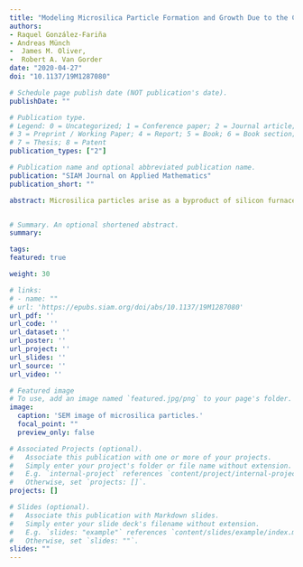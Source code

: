 ```yaml
---
title: "Modeling Microsilica Particle Formation and Growth Due to the Combustion Reaction of Silicon Monoxide With Oxygen"
authors:
- Raquel González-Fariña
- Andreas Münch
-  James M. Oliver, 
-  Robert A. Van Gorder
date: "2020-04-27"
doi: "10.1137/19M1287080"

# Schedule page publish date (NOT publication's date).
publishDate: ""

# Publication type.
# Legend: 0 = Uncategorized; 1 = Conference paper; 2 = Journal article;
# 3 = Preprint / Working Paper; 4 = Report; 5 = Book; 6 = Book section;
# 7 = Thesis; 8 = Patent
publication_types: ["2"]

# Publication name and optional abbreviated publication name.
publication: "SIAM Journal on Applied Mathematics"
publication_short: ""

abstract: Microsilica particles arise as a byproduct of silicon furnace operation, created inside high temperature flames due to the combustion reaction of silicon monoxide with oxygen. These nanoparticles, which grow as silicon dioxide vapor condenses on the surface of existing particles, are used in a variety of composite materials. The size and quality of the particles affect the performance of the material used for such applications, and hence control of these quantities is of importance to manufacturers. Motivated by this, we derive a mathematical model that connects local thermal and chemical concentrations conditions to the formation and growth of microsilica particles. We consider two distinct reductions of our general model: the case of initially well-mixed or spatially homogeneous chemical species (modeling the region within the flame or reaction zone), and the case of initially spatially separated chemical species, in which diffusion will play a dominant role in providing material to a combustion front (modeling a larger cross section, which contains a reaction zone with limiting quantities of fuel which must diffuse into the reaction zone). In both cases, we provide asymptotic solutions for the temperature, chemical concentrations, and number density function of microsilica particles in the oxygen rich limit, and compare them to numerical simulations. Motivated by realistic furnace control mechanisms, we treat the relative quantity of oxygen to other fuel components and the saturation concentration of silicon dioxide as control parameters, discussing how each may be used to modify the properties (such as size and abundance) of microsilica particles formed. One physically interesting finding is the theoretical description of a bimodal distribution for microsilica particle size which was previously observed in experiments.


# Summary. An optional shortened abstract.
summary:

tags:
featured: true

weight: 30

# links:
# - name: ""
# url: 'https://epubs.siam.org/doi/abs/10.1137/19M1287080'
url_pdf: ''
url_code: ''
url_dataset: ''
url_poster: ''
url_project: ''
url_slides: ''
url_source: ''
url_video: ''

# Featured image
# To use, add an image named `featured.jpg/png` to your page's folder.
image:
  caption: 'SEM image of microsilica particles.'
  focal_point: ""
  preview_only: false

# Associated Projects (optional).
#   Associate this publication with one or more of your projects.
#   Simply enter your project's folder or file name without extension.
#   E.g. `internal-project` references `content/project/internal-project/index.md`.
#   Otherwise, set `projects: []`.
projects: []

# Slides (optional).
#   Associate this publication with Markdown slides.
#   Simply enter your slide deck's filename without extension.
#   E.g. `slides: "example"` references `content/slides/example/index.md`.
#   Otherwise, set `slides: ""`.
slides: ""
---
```

